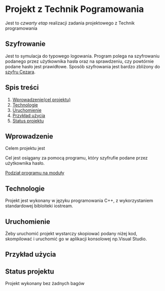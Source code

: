 # Projekt z Technik Pogramowania
Jest to *czwarty etap* realizacji zadania projektowego z Technik programowania
## Szyfrowanie
Jest to symulacja do typowego logowania. Program polega na szyfrowaniu podanego przez użytkownika hasła oraz na sprawdzeniu, czy powtórnie podane hasło jest prawidłowe. Sposób szyfrowania jest bardzo zbliżony do [szyfru Cezara](https://pl.wikipedia.org/wiki/Szyfr_Cezara).
## Spis treści
1. [Wprowadzenie(cel projektu)](#Wprowadzenie)
2. [Technologie](#Technologie)
3. [Uruchomienie](#Uruchomienie)
4. [Przykład użycia](#Przykład-użycia)
5. [Status projektu](#Status-projektu)
## Wprowadzenie
Celem projektu jest

Cel jest osiągany za pomocą programu, który szyfrufie podane przez użytkownika hasło.

[Podział programu na moduły]("C:\Users\Stayinnhotel\Desktop\moduły.png")
## Technologie
Projekt jest wykonany w języku programowania C++, z wykorzystaniem standardowej bibloiteki iostream.
## Uruchomienie
Żeby uruchomić projekt wystarczy skopiować podany niżej kod, skompilować i uruchomić go w aplikacji konsolowej np.Visual Studio.
## Przykład użycia

## Status projektu
Projekt wykonany bez żadnych bagów
